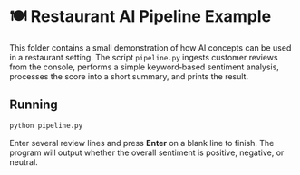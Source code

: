 ---
---

# 🍽️ Restaurant AI Pipeline Example

This folder contains a small demonstration of how AI concepts can be used in a restaurant setting. The script `pipeline.py` ingests customer reviews from the console, performs a simple keyword‑based sentiment analysis, processes the score into a short summary, and prints the result.

## Running
```bash
python pipeline.py
```
Enter several review lines and press **Enter** on a blank line to finish. The program will output whether the overall sentiment is positive, negative, or neutral.
